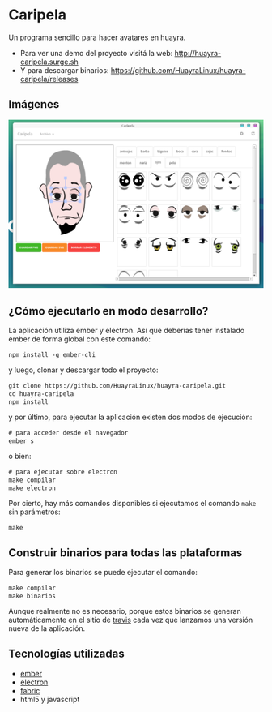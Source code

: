 # Caripela

Un programa sencillo para hacer avatares en huayra.

- Para ver una demo del proyecto visitá la web: http://huayra-caripela.surge.sh
- Y para descargar binarios: https://github.com/HuayraLinux/huayra-caripela/releases


## Imágenes

![](images/preview.png)

## ¿Cómo ejecutarlo en modo desarrollo?

La aplicación utiliza ember y electron. Así que deberías tener instalado
ember de forma global con este comando:

```
npm install -g ember-cli
```

y luego, clonar y descargar todo el proyecto:

```
git clone https://github.com/HuayraLinux/huayra-caripela.git
cd huayra-caripela
npm install
```

y por último, para ejecutar la aplicación existen dos modos de ejecución:

```
# para acceder desde el navegador
ember s
```

o bien:

```
# para ejecutar sobre electron
make compilar
make electron
```

Por cierto, hay más comandos disponibles si ejecutamos el comando `make`
sin parámetros:

```
make
```

## Construir binarios para todas las plataformas

Para generar los binarios se puede ejecutar el comando:

```
make compilar
make binarios
```

Aunque realmente no es necesario, porque estos binarios se generan
automáticamente en el sitio de
[travis](https://travis-ci.org/HuayraLinux/huayra-caripela) cada vez que
lanzamos una versión nueva de la aplicación.

## Tecnologías utilizadas

* [ember](https://www.emberjs.com/)
* [electron](https://electron.atom.io/)
* [fabric](http://fabricjs.com/)
* html5 y javascript
